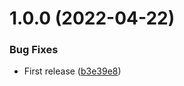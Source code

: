 # 1.0.0 (2022-04-22)


### Bug Fixes

* First release ([b3e39e8](https://github.com/js-pack/react-auth/commit/b3e39e8b55b9f222a81c732d1fd8aa1ca53388ab))
